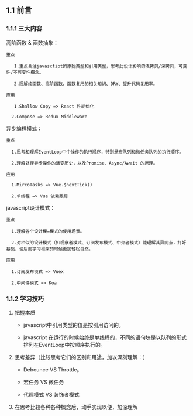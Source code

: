 ## 1.1  前言

### 1.1.1 三大内容

 高阶函数 & 函数抽象：

    重点

       1.重点关注javasctipt的原始类型和引用类型，思考此设计影响的浅拷贝/深拷贝，可变性/不可变性概念。

       2.理解纯函数、高阶函数、函数复用的相关知识、DRY、提升代码复用率。

    应用
       
       1.Shallow Copy => React 性能优化

      2.Compose => Redux Middleware


异步编程模式：

    重点

      1.思考和理解EventLoop中个操作的执行顺序，特别是宏队列和微任务队列的执行顺序。

      2.理解处理异步操作的演变历史，以及Promise、Async/Await 的原理。

    应用
       
      1.MircoTasks => Vue.$nextTick()

      2.单线程 => Vue 依赖跟踪


javascript设计模式：

    重点

      1.理解各个设计模=模式的使用场景。

      2.对相似的设计模式（如观察者模式、订阅发布模式、中介者模式）能理解其异同点，打好基础，使后面学习框架的时候更加轻松自然。
      
    应用
       
      1.订阅发布模式 => Vuex

      2.中间件模式 => Koa

### 1.1.2 学习技巧

1. 把握本质

   -  javascript中引用类型的值是按引用访问的。

   -  javascript 在运行的时候始终是单线程的，不同的语句块是以队列的形式排列在EventLoop中按顺序执行的。

 2. 思考差异（比较思考它们的区别和用途，加以深刻理解：）

    -  Debounce VS Throttle。

    -  宏任务 VS 微任务

    -  代理模式 VS 装饰者模式

3. 在思考比较各种各种概念后，动手实现以便，加深理解

      
  
